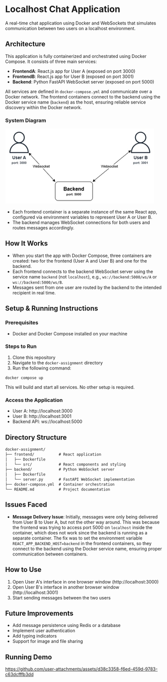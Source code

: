 # Localhost Chat Application

A real-time chat application using Docker and WebSockets that simulates communication between two users on a localhost environment.

## Architecture

This application is fully containerized and orchestrated using Docker Compose. It consists of three main services:

- **FrontendA**: React.js app for User A (exposed on port 3000)
- **FrontendB**: React.js app for User B (exposed on port 3001)
- **Backend**: Python FastAPI WebSocket server (exposed on port 5000)

All services are defined in `docker-compose.yml` and communicate over a Docker network. The frontend containers connect to the backend using the Docker service name (`backend`) as the host, ensuring reliable service discovery within the Docker network.

### System Diagram

![Chat App Architecture](images/chat-app-diagram.jpg)

- Each frontend container is a separate instance of the same React app, configured via environment variables to represent User A or User B.
- The backend manages WebSocket connections for both users and routes messages accordingly.

## How It Works

- When you start the app with Docker Compose, three containers are created: two for the frontend (User A and User B) and one for the backend.
- Each frontend connects to the backend WebSocket server using the service name `backend` (not `localhost`), e.g., `ws://backend:5000/ws/A` or `ws://backend:5000/ws/B`.
- Messages sent from one user are routed by the backend to the intended recipient in real time.

## Setup & Running Instructions

### Prerequisites
- Docker and Docker Compose installed on your machine

### Steps to Run

1. Clone this repository
2. Navigate to the `docker-assignment` directory
3. Run the following command:

```
docker compose up
```

This will build and start all services. No other setup is required.

### Access the Application
- User A: http://localhost:3000
- User B: http://localhost:3001
- Backend API: ws://localhost:5000

## Directory Structure

```
docker-assignment/
├── frontend/           # React application
│   ├── Dockerfile
│   └── src/            # React components and styling
├── backend/            # Python WebSocket server 
│   ├── Dockerfile
│   └── server.py       # FastAPI WebSocket implementation
├── docker-compose.yml  # Container orchestration
└── README.md           # Project documentation
```

## Issues Faced

- **Message Delivery Issue**: Initially, messages were only being delivered from User B to User A, but not the other way around. This was because the frontend was trying to access port 5000 on `localhost` inside the container, which does not work since the backend is running as a separate container. The fix was to set the environment variable `REACT_APP_BACKEND_HOST=backend` in the frontend containers, so they connect to the backend using the Docker service name, ensuring proper communication between containers.

## How to Use

1. Open User A's interface in one browser window (http://localhost:3000)
2. Open User B's interface in another browser window (http://localhost:3001)
3. Start sending messages between the two users

## Future Improvements

- Add message persistence using Redis or a database
- Implement user authentication
- Add typing indicators
- Support for image and file sharing

## Running Demo

https://github.com/user-attachments/assets/d38c3358-f6ed-459d-9783-c63dcfffb3dd

